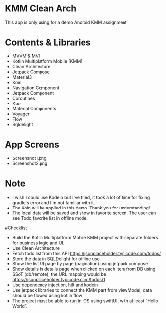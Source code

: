 # KMM Clean Arch

This app is only using for a demo Android KMM assignment

# Contents & Libraries 

- MVVM & MVI
- Kotlin Multiplatform Mobile [KMM]
- Clean Architecture 
- Jetpack Compose
- Material3
- Koin
- Navigation Component 
- Jetpack Component
- Coroutines 
- Ktor
- Material Components
- Voyager
- Flow 
- Sqldelight

# App Screens 
- Screenshot1.png
- Screenshot2.png

# Note
- I wish I could use Kodein but I've tried, it took a lot of time for fixing gradle's error and I'm not familiar with it.
- The Koin will be applied in this demo. Thank you for understanding!
- The local data will be saved and show in favorite screen. The user can see Todo favorite list in offline mode.



 



# Checklist
- Build the Kotlin Multiplatform Mobile KMM project with separate folders for business logic and UI.
- Use Clean Architecture
- Fetch todo list from this API https://jsonplaceholder.typicode.com/todos/
- Store the data in SQLDelight for offline use
- Show the list UI page by page (pagination) using jetpack compose
- Show details in details page when clicked on each item from DB using SSoT (db/remote), the URL mapping would be https://jsonplaceholder.typicode.com/todos/1
- Use dependency injection, hilt and kodein 
- Use jetpack libraries to connect the KMM part from viewModel, data should be flowed using kotlin flow
- The project must be able to run in iOS using swiftUI, with at least “Hello World”.



 
 
